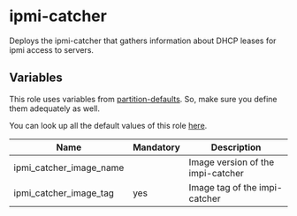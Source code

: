# ipmi-catcher

Deploys the ipmi-catcher that gathers information about DHCP leases for ipmi access to servers.

## Variables

This role uses variables from [partition-defaults](/partition). So, make sure you define them adequately as well.

You can look up all the default values of this role [here](defaults/main.yaml).

| Name                            | Mandatory | Description                         |
| ------------------------------- | --------- | ----------------------------------- |
| ipmi_catcher_image_name         |           | Image version of the impi-catcher   |
| ipmi_catcher_image_tag          | yes       | Image tag of the impi-catcher       |
